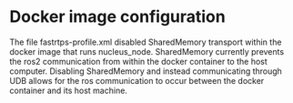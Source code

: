 # Docker image configuration

The file fastrtps-profile.xml disabled SharedMemory transport within the docker image that runs nucleus_node. SharedMemory currently prevents the ros2 communication from within the docker container to the host computer. Disabling SharedMemory and instead communicating through UDB allows for the ros communication to occur between the docker container and its host machine.